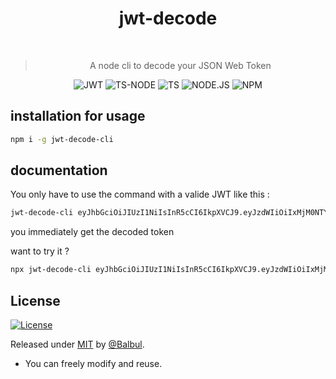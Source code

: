 <div align="center">

# jwt-decode

<br>

> A node cli to decode your JSON Web Token

![JWT](https://img.shields.io/badge/JWT-000000?style=for-the-badge&logo=JSON%20web%20tokens&logoColor=white)
![TS-NODE](https://img.shields.io/badge/ts--node-3178C6?style=for-the-badge&logo=ts-node&logoColor=white)
![TS](https://img.shields.io/badge/TypeScript-007ACC?style=for-the-badge&logo=typescript&logoColor=white)
![NODE.JS](https://img.shields.io/badge/Node.js-339933?style=for-the-badge&logo=nodedotjs&logoColor=white)
![NPM](https://img.shields.io/badge/npm-CB3837?style=for-the-badge&logo=npm&logoColor=white)

</div>

## installation for usage

```bash
npm i -g jwt-decode-cli
```

## documentation

You only have to use the command with a valide JWT like this :

```bash
jwt-decode-cli eyJhbGciOiJIUzI1NiIsInR5cCI6IkpXVCJ9.eyJzdWIiOiIxMjM0NTY3ODkwIiwibmFtZSI6IkpvaG4gRG9lIiwiaWF0IjoxNTE2MjM5MDIyfQ.SflKxwRJSMeKKF2QT4fwpMe
```

you immediately get the decoded token

want to try it ?

```bash
npx jwt-decode-cli eyJhbGciOiJIUzI1NiIsInR5cCI6IkpXVCJ9.eyJzdWIiOiIxMjM0NTY3ODkwIiwibmFtZSI6IkpvaG4gRG9lIiwiaWF0IjoxNTE2MjM5MDIyfQ.SflKxwRJSMeKKF2QT4fwpMe
```

## License

[![License](https://img.shields.io/badge/License-MIT-blue)](#license)

Released under [MIT](/LICENSE) by [@Balbul](https://github.com/Balbul).

- You can freely modify and reuse.
